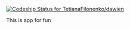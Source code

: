 [ ![Codeship Status for TetianaFilonenko/dawien](https://app.codeship.com/projects/d6105f60-3e27-0135-4608-62b0b76803e5/status?branch=master)](https://app.codeship.com/projects/229391)


This is app for fun

